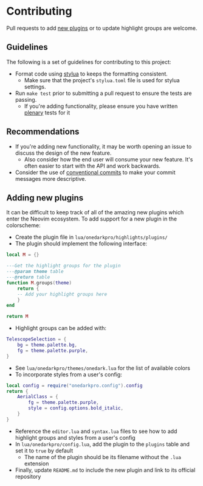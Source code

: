 # Contributing

Pull requests to add [new plugins](#adding-new-plugins) or to update highlight groups are welcome.

## Guidelines

The following is a set of guidelines for contributing to this project:

- Format code using [stylua](https://github.com/johnnymorganz/stylua) to keeps the formatting consistent.
  - Make sure that the project's `stylua.toml` file is used for stylua settings.
- Run `make test` prior to submitting a pull request to ensure the tests are passing.
  - If you're adding functionality, please ensure you have written [plenary](https://github.com/nvim-lua/plenary.nvim/blob/master/TESTS_README.md) tests for it

## Recommendations

- If you're adding new functionality, it may be worth opening an issue to discuss the design of the new feature.
  - Also consider how the end user will consume your new feature. It's often easier to start with the API and work backwards.
- Consider the use of [conventional commits](https://www.conventionalcommits.org/en/v1.0.0/) to make your commit messages more descriptive.

## Adding new plugins

It can be difficult to keep track of all of the amazing new plugins which enter the Neovim ecosystem. To add support for a new plugin in the colorscheme:

- Create the plugin file in `lua/onedarkpro/highlights/plugins/`
- The plugin should implement the following interface:
```lua
local M = {}

---Get the highlight groups for the plugin
---@param theme table
---@return table
function M.groups(theme)
    return {
    -- Add your highlight groups here
    }
end

return M
```
- Highlight groups can be added with:
```lua
TelescopeSelection = {
    bg = theme.palette.bg,
    fg = theme.palette.purple,
}
```
- See `lua/onedarkpro/themes/onedark.lua` for the list of available colors
- To incorporate styles from a user's config:
```lua
local config = require("onedarkpro.config").config
return {
    AerialClass = {
        fg = theme.palette.purple,
        style = config.options.bold_italic,
    }
}
```
- Reference the `editor.lua` and `syntax.lua` files to see how to add highlight groups and styles from a user's config
- In `lua/onedarkpro/config.lua`, add the plugin to the `plugins` table and set it to `true` by default
  - The name of the plugin should be its filename without the `.lua` extension
- Finally, update `README.md` to include the new plugin and link to its official repository
